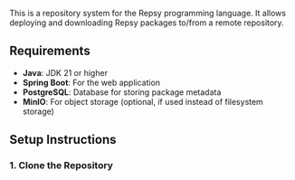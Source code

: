 
This is a repository system for the Repsy programming language. It allows deploying and downloading Repsy packages to/from a remote repository.

## Requirements

- **Java**: JDK 21 or higher
- **Spring Boot**: For the web application
- **PostgreSQL**: Database for storing package metadata
- **MinIO**: For object storage (optional, if used instead of filesystem storage)

## Setup Instructions

### 1. **Clone the Repository**
